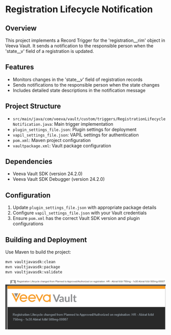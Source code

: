 # Registration Lifecycle Notification

## Overview
This project implements a Record Trigger for the 'registration__rim' object in Veeva Vault. It sends a notification to the responsible person when the 'state__v' field of a registration is updated.

## Features
- Monitors changes in the 'state__v' field of registration records
- Sends notifications to the responsible person when the state changes
- Includes detailed state descriptions in the notification message

## Project Structure
- `src/main/java/com/veeva/vault/custom/triggers/RegistrationLifecycleNotification.java`: Main trigger implementation
- `plugin_settings_file.json`: Plugin settings for deployment
- `vapil_settings_file.json`: VAPIL settings for authentication
- `pom.xml`: Maven project configuration
- `vaultpackage.xml`: Vault package configuration

## Dependencies
- Veeva Vault SDK (version 24.2.0)
- Veeva Vault SDK Debugger (version 24.2.0)

## Configuration
1. Update `plugin_settings_file.json` with appropriate package details
2. Configure `vapil_settings_file.json` with your Vault credentials
3. Ensure `pom.xml` has the correct Vault SDK version and plugin configurations

## Building and Deployment
Use Maven to build the project:
```
mvn vaultjavasdk:clean
mvn vaultjavasdk:package
mvn vaultjavasdk:validate
```

![example1](/lilregi1.png "example 1")
![example2](/lilregi2.png "example 2")
